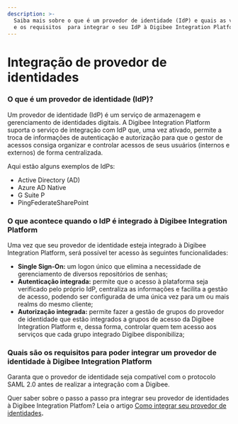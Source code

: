 ```yaml
---
description: >-
  Saiba mais sobre o que é um provedor de identidade (IdP) e quais as vantagens
  e os requisitos  para integrar o seu IdP à Digibee Integration Platform.
---
```


# Integração de provedor de identidades

### O que é um provedor de identidade (IdP)?

Um provedor de identidade (IdP) é um serviço de armazenagem e gerenciamento de identidades digitais. A Digibee Integration Platform suporta o serviço de integração com IdP que, uma vez ativado, permite a troca de informações de autenticação e autorização para que o gestor de acessos consiga organizar e controlar acessos de seus usuários (internos e externos) de forma centralizada.

Aqui estão alguns exemplos de IdPs:

* Active Directory (AD)
* Azure AD Native
* G Suite P
* PingFederateSharePoint

### **O que acontece quando o IdP é integrado à Digibee Integration Platform**

Uma vez que seu provedor de identidade esteja integrado à Digibee Integration Platform, será possível ter acesso às seguintes funcionalidades:

* **Single Sign-On:** um logon único que elimina a necessidade de gerenciamento de diversos repositórios de senhas;
* **Autenticação integrada:** permite que o acesso à plataforma seja verificado pelo próprio IdP, centraliza as informações e facilita a gestão de acesso, podendo ser configurada de uma única vez para um ou mais realms do mesmo cliente;
* **Autorização integrada:** permite fazer a gestão de grupos do provedor de identidade que estão integrados a grupos de acesso da Digibee Integration Platform e, dessa forma, controlar quem tem acesso aos serviços que cada grupo integrado Digibee disponibiliza;

### **Quais são os requisitos para poder integrar um provedor de identidade à Digibee Integration Platform**

Garanta que o provedor de identidade seja compatível com o protocolo SAML 2.0 antes de realizar a integração com a Digibee.&#x20;

Quer saber sobre o passo a passo pra integrar seu provedor de identidades à Digibee Integration Platfom? Leia o artigo [Como integrar seu provedor de identidades](como-integrar-seu-provedor-de-identidades.md)**.**
